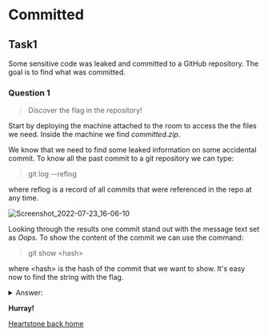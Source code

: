 # Committed
## Task1

Some sensitive code was leaked and committed to a GitHub repository. The goal is to find what was committed.

### Question 1
> Discover the flag in the repository!

Start by deploying the machine attached to the room to access the the files we need. Inside the machine we find *committed.zip*. 

We know that we need to find some leaked information on some accidental commit. To know all the past commit to a git repository we can type:

> git log --reflog

where reflog is a record of all commits that were referenced in the repo at any time.

![Screenshot_2022-07-23_16-06-10](https://user-images.githubusercontent.com/70201797/180622496-e3981949-7483-40ec-a1a2-27152d6d2b97.png)

Looking through the results one commit stand out with the message text set as *Oops*. To show the content of the commit we can use the command:

> git show \<hash\>

where \<hash\> is the hash of the commit that we want to show. It's easy now to find the string with the flag.

<details>
  <summary>Answer:</summary>
  <p>
	flag{a489a9dbf8eb9d37c6e0cc1a92cda17b}
  </p>
</details>



**Hurray!**

[Heartstone back home](https://matteogreek.github.io/)